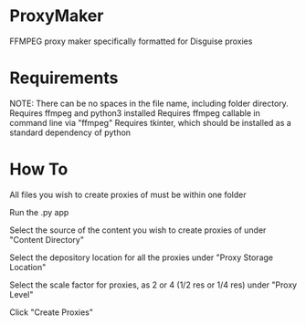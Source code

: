 # ProxyMaker
FFMPEG proxy maker specifically formatted for Disguise proxies

# Requirements
NOTE: There can be no spaces in the file name, including folder directory.
Requires ffmpeg and python3 installed
Requires ffmpeg callable in command line via "ffmpeg"
Requires tkinter, which should be installed as a standard dependency of python

# How To
All files you wish to create proxies of must be within one folder

Run the .py app

Select the source of the content you wish to create proxies of under "Content Directory"

Select the depository location for all the proxies under "Proxy Storage Location"

Select the scale factor for proxies, as 2 or 4 (1/2 res or 1/4 res) under "Proxy Level"

Click "Create Proxies"
